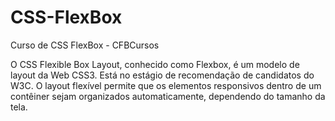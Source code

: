 # CSS-FlexBox

Curso de CSS FlexBox - CFBCursos

O CSS Flexible Box Layout, conhecido como Flexbox, é um modelo de layout da Web CSS3. Está no estágio de recomendação de candidatos do W3C. O layout flexível permite que os elementos responsivos dentro de um contêiner sejam organizados automaticamente, dependendo do tamanho da tela.
